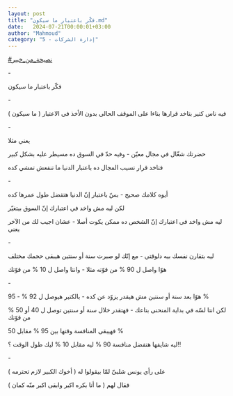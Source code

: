 ```yaml
---
layout: post
title: "فكّر باعتبار ما سيكون.md"
date:   2024-07-21T00:00:01+03:00
author: "Mahmoud"
category: "5 - إدارة الشركات"
---
```

[<u>\#نصيحة_من_خبير</u>](https://www.facebook.com/hashtag/%D9%86%D8%B5%D9%8A%D8%AD%D8%A9_%D9%85%D9%86_%D8%AE%D8%A8%D9%8A%D8%B1?__eep__=6&__cft__%5b0%5d=AZXyR0u4fnNL-ptiHgA8i7hi_BszsOqaEmv0p5YDAd4izXambM0C0wiwPRhTu9oRx7CWr8uvIhBkyeVL0YtafaG_0n2l7zvMPI82dTOivu9G0liP8CY6FKDGHWdCOZh_neb0o8cGrh3O--ldmoU5icb5_KBSmas529TKRk73dvQmw6LQc7GTTJi3-iqQhElQQ7o&__tn__=*NK-R)

\-

فكّر باعتبار ما سيكون

\-

فيه ناس كتير بتاخد قرارها بناءا على الموقف الحالي بدون
الأخذ في الاعتبار ( ما سيكون )

\-

يعني مثلا

حضرتك شغّال في مجال معيّن - وفيه حدّ في السوق ده مسيطر عليه
بشكل كبير

فتاخد قرار تسيب المجال ده باعتبار الدنيا ما تنفعش تمشي
كده

\-

أيوه كلامك صحيح - بسّ باعتبار إنّ الدنيا هتفضل طول عمرها
كده

لكن ليه مش واخد في اعتبارك إنّ السوق بيتغيّر

ليه مش واخد في اعتبارك إنّ الشخص ده ممكن يكوت أصلا - عشان
اجيب لك من الآخر يعني

\-

ليه بتقارن نفسك بيه دلوقتي - مع إنّك لو صبرت سنة أو سنتين
هيبقى حجمك مختلف

هوّا واصل ل 90 % من قوّته مثلا - وانتا واصل ل 10 % من
قوّتك

\-

هوّا بعد سنة أو سنتين مش هيقدر يزوّد عن كده - بالكتير
هيوصل ل 92 % - 95 %

لكن انتا لسّه في بداية المنحنى بتاعك - فهتقدر خلال سنة أو
سنتين توصل ل 40 أو 50 % من قوّتك

فهيبقى المنافسة وقتها بين 95 % مقابل 50 %

ليه شايفها هتفضل منافسة 90 % ليه مقابل 10 % ليك طول
الوقت ؟!!

\-

على رأي يونس شلبيّ لمّا بيقولوا له ( أخوك الكبير لازم
تحترمه )

فقال لهم ( ما أنا بكره اكبر وابقى اكبر منّه كمان )

